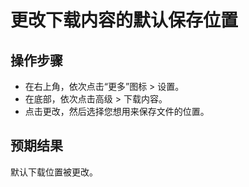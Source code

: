 #  更改下载内容的默认保存位置

## 操作步骤

- 在右上角，依次点击“更多”图标 > 设置。
- 在底部，依次点击高级 > 下载内容。
- 点击更改，然后选择您想用来保存文件的位置。

## 预期结果

默认下载位置被更改。

